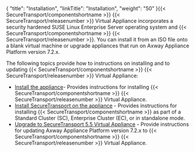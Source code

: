 {
    "title": "Installation",
    "linkTitle": "Installation",
    "weight": "50"
}{{< SecureTransport/componentshortname  >}} {{< SecureTransport/releasenumber  >}} Virtual Appliance incorporates a security hardened SUSE Linux Enterprise Server operating system and {{< SecureTransport/componentshortname  >}} {{< SecureTransport/releasenumber  >}}. You can install it from an ISO file onto a blank virtual machine or upgrade appliances that run on Axway Appliance Platform version 7.2.x.

The following topics provide how to instructions on installing and to updating {{< SecureTransport/componentshortname  >}} {{< SecureTransport/releasenumber  >}} Virtual Appliance:

-   <a href="install-appliance" class="MCXref xref">Install the appliance</a>- Provides instructions for installing {{< SecureTransport/componentshortname >}} {{< SecureTransport/releasenumber >}} Virtual Appliance.
-   <a href="install-st-on-appliance" class="MCXref xref">Install SecureTransport on the appliance</a> - Provides instructions for installing {{< SecureTransport/componentshortname >}} as part of a Standard Cluster (SC), Enterprise Cluster (EC), or in standalone mode.
-   <a href="../update-to-st-virt-appliance" class="MCXref xref">Upgrade to SecureTransport 5.5 Virtual Appliance</a> - Provide instructions for updating Axway Appliance Platform version 7.2.x to {{< SecureTransport/componentshortname >}} {{< SecureTransport/releasenumber >}} Virtual Appliance.
